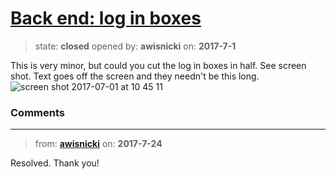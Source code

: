 # [Back end: log in boxes](https://github.com/livingstoneonline/livingstoneonline/issues/160)

> state: **closed** opened by: **awisnicki** on: **2017-7-1**

This is very minor, but could you cut the log in boxes in half. See screen shot. Text goes off the screen and they needn&#x27;t be this long.
![screen shot 2017-07-01 at 10 45 11](https://user-images.githubusercontent.com/12518623/27763501-618a2238-5e4a-11e7-83f7-eb8dfb095332.png)




### Comments

---
> from: [**awisnicki**](https://github.com/livingstoneonline/livingstoneonline/issues/160#issuecomment-317561556) on: **2017-7-24**

Resolved. Thank you!

